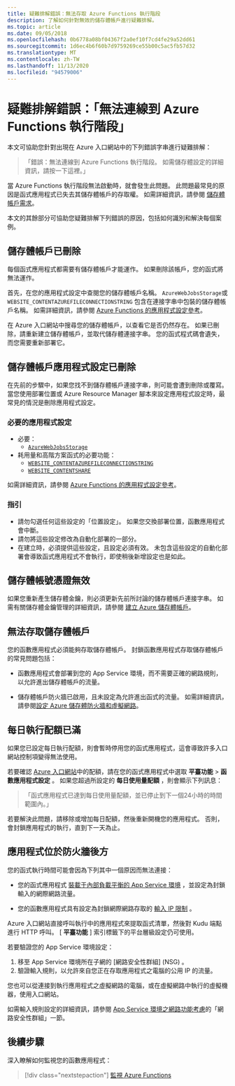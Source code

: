 ```yaml
---
title: 疑難排解錯誤：無法存取 Azure Functions 執行階段
description: 了解如何針對無效的儲存體帳戶進行疑難排解。
ms.topic: article
ms.date: 09/05/2018
ms.openlocfilehash: 0b6778a08bf04367f2a0ef10f7cd4fe29a52dd61
ms.sourcegitcommit: 1d6ec4b6f60b7d9759269ce55b00c5ac5fb57d32
ms.translationtype: MT
ms.contentlocale: zh-TW
ms.lasthandoff: 11/13/2020
ms.locfileid: "94579006"
---
```

# <a name="troubleshoot-error-azure-functions-runtime-is-unreachable"></a>疑難排解錯誤：「無法連線到 Azure Functions 執行階段」

本文可協助您針對出現在 Azure 入口網站中的下列錯誤字串進行疑難排解：

> 「錯誤：無法連線到 Azure Functions 執行階段。 如需儲存體設定的詳細資訊，請按一下這裡。」

當 Azure Functions 執行階段無法啟動時，就會發生此問題。 此問題最常見的原因是函式應用程式已失去其儲存體帳戶的存取權。 如需詳細資訊，請參閱 [儲存體帳戶需求](./functions-create-function-app-portal.md#storage-account-requirements)。

本文的其餘部分可協助您疑難排解下列錯誤的原因，包括如何識別和解決每個案例。

## <a name="storage-account-was-deleted"></a>儲存體帳戶已刪除

每個函式應用程式都需要有儲存體帳戶才能運作。 如果刪除該帳戶，您的函式將無法運作。

首先，在您的應用程式設定中查閱您的儲存體帳戶名稱。 `AzureWebJobsStorage`或 `WEBSITE_CONTENTAZUREFILECONNECTIONSTRING` 包含在連接字串中包裝的儲存體帳戶名稱。 如需詳細資訊，請參閱 [Azure Functions 的應用程式設定參考](./functions-app-settings.md#azurewebjobsstorage)。

在 Azure 入口網站中搜尋您的儲存體帳戶，以查看它是否仍然存在。 如果已刪除，請重新建立儲存體帳戶，並取代儲存體連接字串。 您的函式程式碼會遺失，而您需要重新部署它。

## <a name="storage-account-application-settings-were-deleted"></a>儲存體帳戶應用程式設定已刪除

在先前的步驟中，如果您找不到儲存體帳戶連接字串，則可能會遭到刪除或覆寫。 當您使用部署位置或 Azure Resource Manager 腳本來設定應用程式設定時，最常見的情況是刪除應用程式設定。

### <a name="required-application-settings"></a>必要的應用程式設定

* 必要：
    * [`AzureWebJobsStorage`](./functions-app-settings.md#azurewebjobsstorage)
* 耗用量和高階方案函式的必要功能：
    * [`WEBSITE_CONTENTAZUREFILECONNECTIONSTRING`](./functions-app-settings.md)
    * [`WEBSITE_CONTENTSHARE`](./functions-app-settings.md)

如需詳細資訊，請參閱 [Azure Functions 的應用程式設定參考](./functions-app-settings.md)。

### <a name="guidance"></a>指引

* 請勿勾選任何這些設定的「位置設定」。 如果您交換部署位置，函數應用程式會中斷。
* 請勿將這些設定修改為自動化部署的一部分。
* 在建立時，必須提供這些設定，且設定必須有效。 未包含這些設定的自動化部署會導致函式應用程式不會執行，即使稍後新增設定也是如此。

## <a name="storage-account-credentials-are-invalid"></a>儲存體帳號憑證無效

如果您重新產生儲存體金鑰，則必須更新先前所討論的儲存體帳戶連接字串。 如需有關儲存體金鑰管理的詳細資訊，請參閱 [建立 Azure 儲存體帳戶](../storage/common/storage-account-create.md)。

## <a name="storage-account-is-inaccessible"></a>無法存取儲存體帳戶

您的函數應用程式必須能夠存取儲存體帳戶。 封鎖函數應用程式存取儲存體帳戶的常見問題包括：

* 函數應用程式會部署到您的 App Service 環境，而不需要正確的網路規則，以允許進出儲存體帳戶的流量。

* 儲存體帳戶防火牆已啟用，且未設定為允許進出函式的流量。 如需詳細資訊，請參閱[設定 Azure 儲存體防火牆和虛擬網路](../storage/common/storage-network-security.md?toc=%2fazure%2fstorage%2ffiles%2ftoc.json)。

## <a name="daily-execution-quota-is-full"></a>每日執行配額已滿

如果您已設定每日執行配額，則會暫時停用您的函式應用程式，這會導致許多入口網站控制項變得無法使用。 

若要確認 [Azure 入口網站](https://portal.azure.com)中的配額，請在您的函式應用程式中選取 **平臺功能**  >  **函數應用程式設定** 。 如果您超過所設定的 **每日使用量配額** ，則會顯示下列訊息：

  > 「函式應用程式已達到每日使用量配額，並已停止到下一個24小時的時間範圍內。」

若要解決此問題，請移除或增加每日配額，然後重新開機您的應用程式。 否則，會封鎖應用程式的執行，直到下一天為止。

## <a name="app-is-behind-a-firewall"></a>應用程式位於防火牆後方

您的函式執行時間可能會因為下列其中一個原因而無法連接：

* 您的函式應用程式 [裝載于內部負載平衡的 App Service 環境](../app-service/environment/create-ilb-ase.md) ，並設定為封鎖輸入的網際網路流量。

* 您的函數應用程式具有設定為封鎖網際網路存取的 [輸入 IP 限制](functions-networking-options.md#inbound-access-restrictions) 。 

Azure 入口網站直接呼叫執行中的應用程式來提取函式清單，然後對 Kudu 端點進行 HTTP 呼叫。 [ **平臺功能** ] 索引標籤下的平台層級設定仍可使用。

若要驗證您的 App Service 環境設定：
1. 移至 App Service 環境所在子網的 [網路安全性群組] (NSG) 。
1. 驗證輸入規則，以允許來自您正在存取應用程式之電腦的公用 IP 的流量。 
   
您也可以從連接到執行應用程式之虛擬網路的電腦，或在虛擬網路中執行的虛擬機器，使用入口網站。 

如需輸入規則設定的詳細資訊，請參閱 [App Service 環境之網路功能考慮](../app-service/environment/network-info.md#network-security-groups)的「網路安全性群組」一節。

## <a name="next-steps"></a>後續步驟

深入瞭解如何監視您的函數應用程式：

> [!div class="nextstepaction"]
> [監視 Azure Functions](functions-monitoring.md)

